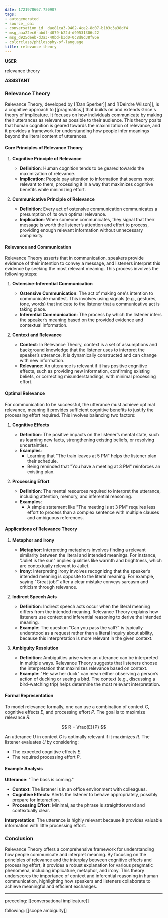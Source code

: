 ```yaml
---
date: 1721978667.720907
tags:
- autogenerated
- source__oai
- conversation_id__dae81ca3-9402-4ce2-8d07-b1b3c3a38df4
- msg_aaa22ec6-abdf-4079-b22d-d99531306c22
- msg_d925deeb-d3a3-40bd-b3d0-0c8d8d38f86e
- colorclass/philosophy-of-language
title: relevance theory
---
```


**USER**

relevance theory


**ASSISTANT**

### Relevance Theory

Relevance Theory, developed by [[Dan Sperber]] and [[Deirdre Wilson]], is a cognitive approach to [[pragmatics]] that builds on and extends Grice's theory of implicature. It focuses on how individuals communicate by making their utterances as relevant as possible to their audience. This theory posits that human cognition is geared towards the maximization of relevance, and it provides a framework for understanding how people infer meanings beyond the literal content of utterances.

#### Core Principles of Relevance Theory

1. **Cognitive Principle of Relevance**
   - **Definition**: Human cognition tends to be geared towards the maximization of relevance.
   - **Implication**: People pay attention to information that seems most relevant to them, processing it in a way that maximizes cognitive benefits while minimizing effort.

2. **Communicative Principle of Relevance**
   - **Definition**: Every act of ostensive communication communicates a presumption of its own optimal relevance.
   - **Implication**: When someone communicates, they signal that their message is worth the listener’s attention and effort to process, providing enough relevant information without unnecessary complexity.

#### Relevance and Communication

Relevance Theory asserts that in communication, speakers provide evidence of their intention to convey a message, and listeners interpret this evidence by seeking the most relevant meaning. This process involves the following steps:

1. **Ostensive-Inferential Communication**
   - **Ostensive Communication**: The act of making one's intention to communicate manifest. This involves using signals (e.g., gestures, tone, words) that indicate to the listener that a communicative act is taking place.
   - **Inferential Communication**: The process by which the listener infers the speaker’s meaning based on the provided evidence and contextual information.

2. **Context and Relevance**
   - **Context**: In Relevance Theory, context is a set of assumptions and background knowledge that the listener uses to interpret the speaker’s utterance. It is dynamically constructed and can change with new information.
   - **Relevance**: An utterance is relevant if it has positive cognitive effects, such as providing new information, confirming existing beliefs, or correcting misunderstandings, with minimal processing effort.

#### Optimal Relevance

For communication to be successful, the utterance must achieve optimal relevance, meaning it provides sufficient cognitive benefits to justify the processing effort required. This involves balancing two factors:

1. **Cognitive Effects**
   - **Definition**: The positive impacts on the listener’s mental state, such as learning new facts, strengthening existing beliefs, or resolving uncertainties.
   - **Examples**: 
     - Learning that "The train leaves at 5 PM" helps the listener plan their schedule.
     - Being reminded that "You have a meeting at 3 PM" reinforces an existing plan.

2. **Processing Effort**
   - **Definition**: The mental resources required to interpret the utterance, including attention, memory, and inferential reasoning.
   - **Examples**: 
     - A simple statement like "The meeting is at 3 PM" requires less effort to process than a complex sentence with multiple clauses and ambiguous references.

#### Applications of Relevance Theory

1. **Metaphor and Irony**
   - **Metaphor**: Interpreting metaphors involves finding a relevant similarity between the literal and intended meanings. For instance, "Juliet is the sun" implies qualities like warmth and brightness, which are contextually relevant to Juliet.
   - **Irony**: Interpreting irony involves recognizing that the speaker’s intended meaning is opposite to the literal meaning. For example, saying "Great job!" after a clear mistake conveys sarcasm and criticism through relevance.

2. **Indirect Speech Acts**
   - **Definition**: Indirect speech acts occur when the literal meaning differs from the intended meaning. Relevance Theory explains how listeners use context and inferential reasoning to derive the intended meaning.
   - **Example**: The question "Can you pass the salt?" is typically understood as a request rather than a literal inquiry about ability, because this interpretation is more relevant in the given context.

3. **Ambiguity Resolution**
   - **Definition**: Ambiguities arise when an utterance can be interpreted in multiple ways. Relevance Theory suggests that listeners choose the interpretation that maximizes relevance based on context.
   - **Example**: "He saw her duck" can mean either observing a person’s action of ducking or seeing a bird. The context (e.g., discussing a bird-watching trip) helps determine the most relevant interpretation.

#### Formal Representation

To model relevance formally, one can use a combination of context $C$, cognitive effects $E$, and processing effort $P$. The goal is to maximize relevance $R$:

$$
R = \frac{E}{P}
$$

An utterance $U$ in context $C$ is optimally relevant if it maximizes $R$. The listener evaluates $U$ by considering:

- The expected cognitive effects $E$.
- The required processing effort $P$.

#### Example Analysis

**Utterance**: "The boss is coming."

- **Context**: The listener is in an office environment with colleagues.
- **Cognitive Effects**: Alerts the listener to behave appropriately, possibly prepare for interaction.
- **Processing Effort**: Minimal, as the phrase is straightforward and contextually clear.

**Interpretation**: The utterance is highly relevant because it provides valuable information with little processing effort.

### Conclusion

Relevance Theory offers a comprehensive framework for understanding how people communicate and interpret meaning. By focusing on the principles of relevance and the interplay between cognitive effects and processing effort, it provides a robust explanation for various pragmatic phenomena, including implicature, metaphor, and irony. This theory underscores the importance of context and inferential reasoning in human communication, highlighting how speakers and listeners collaborate to achieve meaningful and efficient exchanges.


---

preceding: [[conversational implicature]]  


following: [[scope ambiguity]]